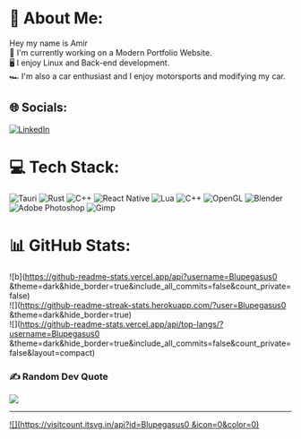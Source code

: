 # 💫 About Me:
Hey my name is Amir<br>📁 I'm currently working on a Modern Portfolio Website.<br>🖥️ I enjoy Linux and Back-end development.<br>🏎️ I'm also a car enthusiast and I enjoy motorsports and modifying my car.


## 🌐 Socials:
[![LinkedIn](https://img.shields.io/badge/LinkedIn-%230077B5.svg?logo=linkedin&logoColor=white)](https://linkedin.com/in/amir-eastmond-26689729) 

# 💻 Tech Stack:
![Tauri](https://img.shields.io/badge/tauri-%2324C8DB.svg?style=for-the-badge&logo=tauri&logoColor=%23FFFFFF) ![Rust](https://img.shields.io/badge/rust-%23000000.svg?style=for-the-badge&logo=rust&logoColor=white) ![C++](https://img.shields.io/badge/c++-%2300599C.svg?style=for-the-badge&logo=c%2B%2B&logoColor=white) ![React Native](https://img.shields.io/badge/react_native-%2320232a.svg?style=for-the-badge&logo=react&logoColor=%2361DAFB) ![Lua](https://img.shields.io/badge/lua-%232C2D72.svg?style=for-the-badge&logo=lua&logoColor=white) ![C++](https://img.shields.io/badge/c++-%2300599C.svg?style=for-the-badge&logo=c%2B%2B&logoColor=white) ![OpenGL](https://img.shields.io/badge/OpenGL-%23FFFFFF.svg?style=for-the-badge&logo=opengl) ![Blender](https://img.shields.io/badge/blender-%23F5792A.svg?style=for-the-badge&logo=blender&logoColor=white) ![Adobe Photoshop](https://img.shields.io/badge/adobe%20photoshop-%2331A8FF.svg?style=for-the-badge&logo=adobe%20photoshop&logoColor=white) ![Gimp](https://img.shields.io/badge/Gimp-657D8B?style=for-the-badge&logo=gimp&logoColor=FFFFFF)
# 📊 GitHub Stats:
![b](https://github-readme-stats.vercel.app/api?username=Blupegasus0 &theme=dark&hide_border=true&include_all_commits=false&count_private=false)<br/>
![](https://github-readme-streak-stats.herokuapp.com/?user=Blupegasus0 &theme=dark&hide_border=true)<br/>
![](https://github-readme-stats.vercel.app/api/top-langs/?username=Blupegasus0 &theme=dark&hide_border=true&include_all_commits=false&count_private=false&layout=compact)

### ✍️ Random Dev Quote
![](https://quotes-github-readme.vercel.app/api?type=horizontal&theme=radical)

---
[![](https://visitcount.itsvg.in/api?id=Blupegasus0 &icon=0&color=0)](https://visitcount.itsvg.in)

<!-- Proudly created with GPRM ( https://gprm.itsvg.in ) -->
